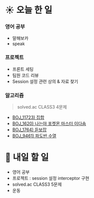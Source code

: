 # ☀️ 오늘 한 일
### 영어 공부
- 말해보카
- speak

### 프로젝트
- 프론트 세팅
- 팀원 코드 리뷰
- Session 설정 관련 상의 & 자료 찾기

### 알고리즘
> solved.ac CLASS3 4문제
- [BOJ_11723) 집합](https://www.acmicpc.net/problem/11723)
- [BOJ_1620) 나는야 포켓몬 마스터 이다솜](https://www.acmicpc.net/problem/1620)
- [BOJ_1764) 듣보잡](https://www.acmicpc.net/problem/1764)
- [BOJ_9461) 파도반 수열](https://www.acmicpc.net/problem/9461)


# 🚩 내일 할 일
- 영어 공부
- 프로젝트 : session 설정 interceptor 구현
- solved.ac CLASS3 5문제
- 운동
